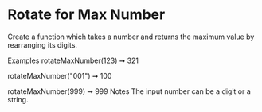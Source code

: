 # Rotate for Max Number

Create a function which takes a number and returns the maximum value by rearranging its digits.

Examples
rotateMaxNumber(123) ➞ 321

rotateMaxNumber("001") ➞ 100

rotateMaxNumber(999) ➞ 999
Notes
The input number can be a digit or a string.
